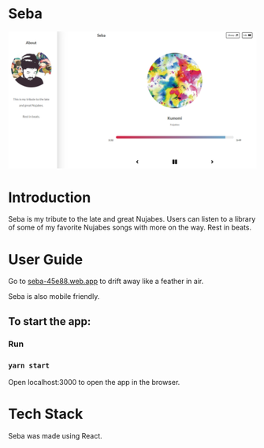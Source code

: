 # Seba

<img  src="./seba.PNG" alt="demo">

<h1 id="intro">Introduction</h1>
Seba is my tribute to the late and great Nujabes.  Users can listen to a library of some of my favorite Nujabes songs with more on the way.  Rest in beats.

<h1 id="user_guide">User Guide</h1>
Go to <a href="https://seba-45e88.web.app/">seba-45e88.web.app</a> to drift away like a feather in air.

Seba is also mobile friendly.

## To start the app:

### Run

### `yarn start`

Open localhost:3000 to open the app in the browser.

<h1 id="tech_stack">Tech Stack</h1>
Seba was made using React.

